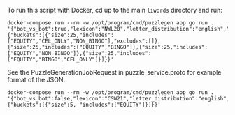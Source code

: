 To run this script with Docker, cd up to the main `liwords` directory and run:

```
docker-compose run --rm -w /opt/program/cmd/puzzlegen app go run . '{"bot_vs_bot":true,"lexicon":"NWL20","letter_distribution":"english","sql_offset":0,"game_consideration_limit":1000000,"game_creation_limit":200,"request":{"buckets":[{"size":25,"includes":["EQUITY","CEL_ONLY","NON_BINGO"],"excludes":[]},{"size":25,"includes":["EQUITY","BINGO"]},{"size":25,"includes":["EQUITY","NON_BINGO"]},{"size":25,"includes":["EQUITY","BINGO","CEL_ONLY"]}]}}'
```

See the PuzzleGenerationJobRequest in puzzle_service.proto for example format of the JSON.

```
docker-compose run --rm -w /opt/program/cmd/puzzlegen app go run . '{"bot_vs_bot":false,"lexicon":"CSW21","letter_distribution":"english","game_consideration_limit":20,"request":{"buckets":[{"size":5, "includes":["EQUITY"]}]}}'
```